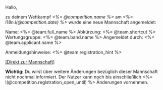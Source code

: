 Hallo,

zu deinem Wettkampf *<%= @competition.name %>* am *<%= I18n.l(@competition.date) %>* wurde eine neue Mannschaft angemeldet:

Name: <%= @team.full_name %>
Abkürzung: <%= @team.shortcut %>
Wertungsgruppe: <%= @team.band.name %>
Angemeldet durch: <%= @team.applicant.name %>

Anmeldungshinweise:
<%= @team.registration_hint %>

[[Direkt zur Mannschaft]](<%= competition_team_url(@competition.year, @competition.slug, @team.id) %>)

**Wichtig:** Du wirst über weitere Änderungen bezüglich dieser Mannschaft nicht nochmal informiert. Der Nutzer kann noch bis einschließlich <%= l(@competition.registration_open_until) %> Änderungen vornehmen.
